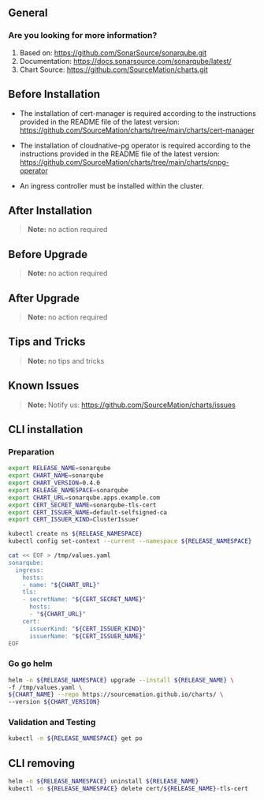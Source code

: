 ## General

### Are you looking for more information?

1. Based on: https://github.com/SonarSource/sonarqube.git
2. Documentation: https://docs.sonarsource.com/sonarqube/latest/
3. Chart Source: https://github.com/SourceMation/charts.git


## Before Installation

* The installation of cert-manager is required according to the instructions provided in the README file of the latest version: https://github.com/SourceMation/charts/tree/main/charts/cert-manager

* The installation of cloudnative-pg operator is required according to the instructions provided in the README file of the latest version: https://github.com/SourceMation/charts/tree/main/charts/cnpg-operator

* An ingress controller must be installed within the cluster.

## After Installation

> **Note:**
> no action required
## Before Upgrade

> **Note:**
> no action required
## After Upgrade

> **Note:**
> no action required
## Tips and Tricks

> **Note:**
> no tips and tricks
## Known Issues

> **Note:**
> Notify us: https://github.com/SourceMation/charts/issues
## CLI installation

### Preparation

```bash
export RELEASE_NAME=sonarqube
export CHART_NAME=sonarqube
export CHART_VERSION=0.4.0
export RELEASE_NAMESPACE=sonarqube
export CHART_URL=sonarqube.apps.example.com
export CERT_SECRET_NAME=sonarqube-tls-cert
export CERT_ISSUER_NAME=default-selfsigned-ca
export CERT_ISSUER_KIND=ClusterIssuer

kubectl create ns ${RELEASE_NAMESPACE}
kubectl config set-context --current --namespace ${RELEASE_NAMESPACE}

cat << EOF > /tmp/values.yaml
sonarqube:
  ingress:
    hosts:
    - name: "${CHART_URL}"
    tls:
    - secretName: "${CERT_SECRET_NAME}"
      hosts:
      - "${CHART_URL}"
    cert:
      issuerKind: "${CERT_ISSUER_KIND}"
      issuerName: "${CERT_ISSUER_NAME}"
EOF
```

### Go go helm

```bash
helm -n ${RELEASE_NAMESPACE} upgrade --install ${RELEASE_NAME} \
-f /tmp/values.yaml \
${CHART_NAME} --repo https://sourcemation.github.io/charts/ \
--version ${CHART_VERSION}
```

### Validation and Testing

```bash
kubectl -n ${RELEASE_NAMESPACE} get po
```

## CLI removing

```bash
helm -n ${RELEASE_NAMESPACE} uninstall ${RELEASE_NAME}
kubectl -n ${RELEASE_NAMESPACE} delete cert/${RELEASE_NAME}-tls-cert
```
